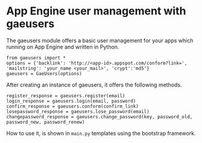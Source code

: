 # App Engine user management with gaeusers

The gaeusers module offers a basic user management for your apps which running on App Engine and written in Python.

    from gaeusers import *
	options = {'backlink': 'http://<app-id>.appspot.com/conform?link=', 'mailstring': 'your_name <your_mail>', 'crypt':'md5'}
	gaeusers = GaeUsers(options)
	
After creating an instance of gaeusers, it offers the following methods.

    register_response = gaeusers.register(email)
	login_response = gaeusers.login(email, password)
	confirm_response = gaeusers.conform(confirm_link)
	losepassword_response = gaeusers.lose_password(email)
	changepassword_response = gaeusers.change_password(key, password_old, password_new, password_renew)
	
How to use it, is shown in `main.py` templates using the bootstrap framework.
